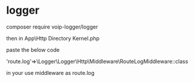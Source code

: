 # logger

composer require voip-logger/logger

then in App\Http Directory
Kernel.php

paste the below code

'route.log'=>\Logger\Logger\Http\Middleware\RouteLogMiddleware::class


in your use middleware as route.log
